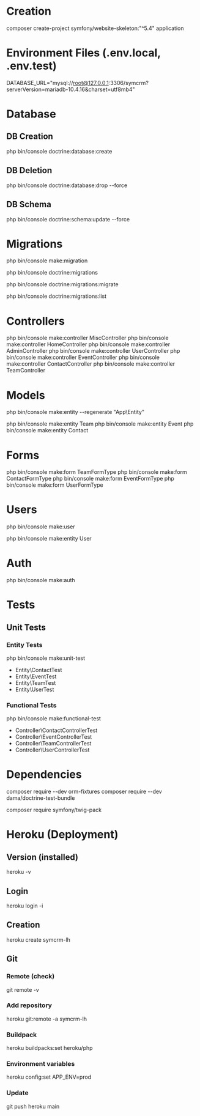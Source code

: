 # Creation

composer create-project symfony/website-skeleton:"^5.4" application

# Environment Files (.env.local, .env.test)

DATABASE_URL="mysql://root@127.0.0.1:3306/symcrm?serverVersion=mariadb-10.4.16&charset=utf8mb4"

# Database

## DB Creation

php bin/console doctrine:database:create

## DB Deletion

php bin/console doctrine:database:drop --force

## DB Schema

php bin/console doctrine:schema:update --force

# Migrations

php bin/console make:migration

php bin/console doctrine:migrations

php bin/console doctrine:migrations:migrate

php bin/console doctrine:migrations:list

# Controllers

php bin/console make:controller MiscController
php bin/console make:controller HomeController
php bin/console make:controller AdminController
php bin/console make:controller UserController
php bin/console make:controller EventController
php bin/console make:controller ContactController
php bin/console make:controller TeamController

# Models

php bin/console make:entity --regenerate "App\Entity"

php bin/console make:entity Team
php bin/console make:entity Event
php bin/console make:entity Contact

# Forms

php bin/console make:form TeamFormType
php bin/console make:form ContactFormType
php bin/console make:form EventFormType
php bin/console make:form UserFormType

# Users

php bin/console make:user

php bin/console make:entity User

# Auth

php bin/console make:auth

# Tests

## Unit Tests

### Entity Tests

php bin/console make:unit-test

- Entity\ContactTest
- Entity\EventTest
- Entity\TeamTest
- Entity\UserTest

### Functional Tests

php bin/console make:functional-test

- Controller\ContactControllerTest
- Controller\EventControllerTest
- Controller\TeamControllerTest
- Controller\UserControllerTest

# Dependencies

composer require --dev orm-fixtures
composer require --dev dama/doctrine-test-bundle

composer require symfony/twig-pack

# Heroku (Deployment)

## Version (installed)

heroku -v

## Login

heroku login -i

## Creation

heroku create symcrm-lh

## Git

### Remote (check)

git remote -v

### Add repository

heroku git:remote -a symcrm-lh

### Buildpack

heroku buildpacks:set heroku/php

### Environment variables

heroku config:set APP_ENV=prod

### Update

git push heroku main